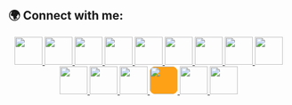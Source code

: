 ## 🌍 Connect with me:

<p align="center">
  <a href="https://github.com/Sejanmahmudofficial" target="_blank">
    <img src="https://github.githubassets.com/images/modules/logos_page/GitHub-Mark.png" width="50" height="50"/>
  </a>
  <a href="https://www.linkedin.com/in/sejanmahmudofficial/" target="_blank">
    <img src="https://upload.wikimedia.org/wikipedia/commons/c/ca/LinkedIn_logo_initials.png" width="50" height="50"/>
  </a>
  <a href="https://www.facebook.com/SejanMahmudOfficial" target="_blank">
    <img src="https://upload.wikimedia.org/wikipedia/commons/b/b9/2023_Facebook_icon.svg" width="50" height="50"/>
  </a>
  <a href="https://www.instagram.com/sejan__mahmud/" target="_blank">
    <img src="https://upload.wikimedia.org/wikipedia/commons/a/a5/Instagram_icon.png" width="50" height="50"/>
  </a>
  <a href="https://twitter.com/Sejan__Mahmud" target="_blank">
    <img src="https://upload.wikimedia.org/wikipedia/en/6/60/Twitter_Logo_as_of_2021.svg" width="50" height="50"/>
  </a>
  <a href="https://youtube.com/@sejan_gaming_official" target="_blank">
    <img src="https://upload.wikimedia.org/wikipedia/commons/e/ef/Youtube_logo.png" width="50" height="50"/>
  </a>
  <a href="https://www.reddit.com/user/Sejan__Mahmud" target="_blank">
    <img src="https://upload.wikimedia.org/wikipedia/commons/5/58/Reddit_logo_new.svg" width="50" height="50"/>
  </a>
  <a href="https://t.me/Sejan_Mahmud" target="_blank">
    <img src="https://upload.wikimedia.org/wikipedia/commons/8/82/Telegram_logo.svg" width="50" height="50"/>
  </a>
  <a href="https://twitch.tv/sejanmahmud" target="_blank">
    <img src="https://upload.wikimedia.org/wikipedia/commons/d/d3/Twitch_Glitch_Logo_Purple.svg" width="50" height="50"/>
  </a>
  <a href="https://pinterest.com/Sejan_Mahmud" target="_blank">
    <img src="https://upload.wikimedia.org/wikipedia/commons/0/08/Pinterest-logo.png" width="50" height="50"/>
  </a>
  <a href="https://tumblr.com/@sejanmahmud" target="_blank">
    <img src="https://upload.wikimedia.org/wikipedia/commons/3/31/Tumblr_logo_2018.svg" width="50" height="50"/>
  </a>
  <a href="https://mastodon.social/@SejanMahmud" target="_blank">
    <img src="https://upload.wikimedia.org/wikipedia/commons/4/48/Mastodon_Logotype_%28Simple%29.svg" width="50" height="50"/>
  </a>
  <a href="https://leetcode.com/SejanMahmud" target="_blank">
    <img src="https://upload.wikimedia.org/wikipedia/commons/a/ab/LeetCode_logo_white_no_text.svg" width="50" height="50" style="background-color:#FFA116; border-radius:10px;"/>
  </a>
  <a href="https://wa.me/8801892063187" target="_blank">
    <img src="https://upload.wikimedia.org/wikipedia/commons/6/6b/WhatsApp.svg" width="50" height="50"/>
  </a>
  <a href="mailto:sejangamingofficial@gmail.com">
    <img src="https://upload.wikimedia.org/wikipedia/commons/7/7e/Gmail_icon_%282020%29.svg" width="50" height="50"/>
  </a>
</p>

